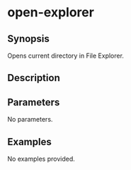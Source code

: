 # open-explorer

## Synopsis

Opens current directory in File Explorer.

## Description



## Parameters
No parameters.
## Examples
No examples provided.
